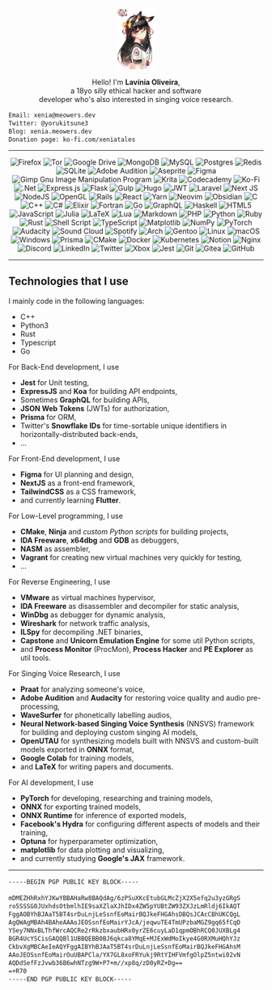 <div align="center">
  <div><img style="width: 15%" src="https://github.com/xeniafox/xeniafox/blob/main/pngwing.com.png?raw=true" /></div>
  <p>Hello! I'm <b>Lavínia Oliveira</b>,<br>a 18yo silly ethical hacker and software<br>developer who's also interested in singing voice research.</p>
</div>

```
Email: xenia@meowers.dev
Twitter: @yorukitsune3
Blog: xenia.meowers.dev
Donation page: ko-fi.com/xeniatales
```

---

<div align="center">

  ![Firefox](https://img.shields.io/badge/Firefox-FF7139?style=for-the-badge&logo=Firefox-Browser&logoColor=white)
  ![Tor](https://img.shields.io/badge/Tor-7D4698?style=for-the-badge&logo=Tor-Browser&logoColor=white)
  ![Google Drive](https://img.shields.io/badge/Google%20Drive-4285F4?style=for-the-badge&logo=googledrive&logoColor=white)
  ![MongoDB](https://img.shields.io/badge/MongoDB-%234ea94b.svg?style=for-the-badge&logo=mongodb&logoColor=white)
  ![MySQL](https://img.shields.io/badge/mysql-%2300f.svg?style=for-the-badge&logo=mysql&logoColor=white)
  ![Postgres](https://img.shields.io/badge/postgres-%23316192.svg?style=for-the-badge&logo=postgresql&logoColor=white)
  ![Redis](https://img.shields.io/badge/redis-%23DD0031.svg?style=for-the-badge&logo=redis&logoColor=white)
  ![SQLite](https://img.shields.io/badge/sqlite-%2307405e.svg?style=for-the-badge&logo=sqlite&logoColor=white)
  ![Adobe Audition](https://img.shields.io/badge/Adobe%20Audition-9999FF.svg?style=for-the-badge&logo=Adobe%20Audition&logoColor=white)
  ![Aseprite](https://img.shields.io/badge/Aseprite-FFFFFF?style=for-the-badge&logo=Aseprite&logoColor=#7D929E)
  ![Figma](https://img.shields.io/badge/figma-%23F24E1E.svg?style=for-the-badge&logo=figma&logoColor=white)
  ![Gimp Gnu Image Manipulation Program](https://img.shields.io/badge/Gimp-657D8B?style=for-the-badge&logo=gimp&logoColor=FFFFFF)
  ![Krita](https://img.shields.io/badge/Krita-203759?style=for-the-badge&logo=krita&logoColor=EEF37B)
  ![Codecademy](https://img.shields.io/badge/Codecademy-FFF0E5?style=for-the-badge&logo=codecademy&logoColor=1F243A)
  ![Ko-Fi](https://img.shields.io/badge/Ko--fi-F16061?style=for-the-badge&logo=ko-fi&logoColor=white)
  ![.Net](https://img.shields.io/badge/.NET-5C2D91?style=for-the-badge&logo=.net&logoColor=white)
  ![Express.js](https://img.shields.io/badge/express.js-%23404d59.svg?style=for-the-badge&logo=express&logoColor=%2361DAFB)
  ![Flask](https://img.shields.io/badge/flask-%23000.svg?style=for-the-badge&logo=flask&logoColor=white)
  ![Gulp](https://img.shields.io/badge/GULP-%23CF4647.svg?style=for-the-badge&logo=gulp&logoColor=white)
  ![Hugo](https://img.shields.io/badge/Hugo-black.svg?style=for-the-badge&logo=Hugo)
  ![JWT](https://img.shields.io/badge/JWT-black?style=for-the-badge&logo=JSON%20web%20tokens)
  ![Laravel](https://img.shields.io/badge/laravel-%23FF2D20.svg?style=for-the-badge&logo=laravel&logoColor=white)
  ![Next JS](https://img.shields.io/badge/Next-black?style=for-the-badge&logo=next.js&logoColor=white)
  ![NodeJS](https://img.shields.io/badge/node.js-6DA55F?style=for-the-badge&logo=node.js&logoColor=white)
  ![OpenGL](https://img.shields.io/badge/OpenGL-%23FFFFFF.svg?style=for-the-badge&logo=opengl)
  ![Rails](https://img.shields.io/badge/rails-%23CC0000.svg?style=for-the-badge&logo=ruby-on-rails&logoColor=white)
  ![React](https://img.shields.io/badge/react-%2320232a.svg?style=for-the-badge&logo=react&logoColor=%2361DAFB)
  ![Yarn](https://img.shields.io/badge/yarn-%232C8EBB.svg?style=for-the-badge&logo=yarn&logoColor=white)
  ![Neovim](https://img.shields.io/badge/NeoVim-%2357A143.svg?&style=for-the-badge&logo=neovim&logoColor=white)
  ![Obsidian](https://img.shields.io/badge/Obsidian-%23483699.svg?style=for-the-badge&logo=obsidian&logoColor=white)
  ![C](https://img.shields.io/badge/c-%2300599C.svg?style=for-the-badge&logo=c&logoColor=white)
  ![C++](https://img.shields.io/badge/c++-%2300599C.svg?style=for-the-badge&logo=c%2B%2B&logoColor=white)
  ![C#](https://img.shields.io/badge/c%23-%23239120.svg?style=for-the-badge&logo=c-sharp&logoColor=white)
  ![Elixir](https://img.shields.io/badge/elixir-%234B275F.svg?style=for-the-badge&logo=elixir&logoColor=white)
  ![Fortran](https://img.shields.io/badge/Fortran-%23734F96.svg?style=for-the-badge&logo=fortran&logoColor=white)
  ![Go](https://img.shields.io/badge/go-%2300ADD8.svg?style=for-the-badge&logo=go&logoColor=white)
  ![GraphQL](https://img.shields.io/badge/-GraphQL-E10098?style=for-the-badge&logo=graphql&logoColor=white)
  ![Haskell](https://img.shields.io/badge/Haskell-5e5086?style=for-the-badge&logo=haskell&logoColor=white)
  ![HTML5](https://img.shields.io/badge/html5-%23E34F26.svg?style=for-the-badge&logo=html5&logoColor=white)
  ![JavaScript](https://img.shields.io/badge/javascript-%23323330.svg?style=for-the-badge&logo=javascript&logoColor=%23F7DF1E)
  ![Julia](https://img.shields.io/badge/-Julia-9558B2?style=for-the-badge&logo=julia&logoColor=white)
  ![LaTeX](https://img.shields.io/badge/latex-%23008080.svg?style=for-the-badge&logo=latex&logoColor=white)
  ![Lua](https://img.shields.io/badge/lua-%232C2D72.svg?style=for-the-badge&logo=lua&logoColor=white)
  ![Markdown](https://img.shields.io/badge/markdown-%23000000.svg?style=for-the-badge&logo=markdown&logoColor=white)
  ![PHP](https://img.shields.io/badge/php-%23777BB4.svg?style=for-the-badge&logo=php&logoColor=white)
  ![Python](https://img.shields.io/badge/python-3670A0?style=for-the-badge&logo=python&logoColor=ffdd54)
  ![Ruby](https://img.shields.io/badge/ruby-%23CC342D.svg?style=for-the-badge&logo=ruby&logoColor=white)
  ![Rust](https://img.shields.io/badge/rust-%23000000.svg?style=for-the-badge&logo=rust&logoColor=white)
  ![Shell Script](https://img.shields.io/badge/shell_script-%23121011.svg?style=for-the-badge&logo=gnu-bash&logoColor=white)
  ![TypeScript](https://img.shields.io/badge/typescript-%23007ACC.svg?style=for-the-badge&logo=typescript&logoColor=white)
  ![Matplotlib](https://img.shields.io/badge/Matplotlib-%23ffffff.svg?style=for-the-badge&logo=Matplotlib&logoColor=black)
  ![NumPy](https://img.shields.io/badge/numpy-%23013243.svg?style=for-the-badge&logo=numpy&logoColor=white)
  ![PyTorch](https://img.shields.io/badge/PyTorch-%23EE4C2C.svg?style=for-the-badge&logo=PyTorch&logoColor=white)
  ![Audacity](https://img.shields.io/badge/Audacity-0000CC?style=for-the-badge&logo=audacity&logoColor=white)
  ![Sound Cloud](https://img.shields.io/badge/sound%20cloud-FF5500?style=for-the-badge&logo=soundcloud&logoColor=white)
  ![Spotify](https://img.shields.io/badge/Spotify-1ED760?style=for-the-badge&logo=spotify&logoColor=white)
  ![Arch](https://img.shields.io/badge/Arch%20Linux-1793D1?logo=arch-linux&logoColor=fff&style=for-the-badge)
  ![Gentoo](https://img.shields.io/badge/Gentoo-54487A?style=for-the-badge&logo=gentoo&logoColor=white)
  ![Linux](https://img.shields.io/badge/Linux-FCC624?style=for-the-badge&logo=linux&logoColor=black)
  ![macOS](https://img.shields.io/badge/mac%20os-000000?style=for-the-badge&logo=macos&logoColor=F0F0F0)
  ![Windows](https://img.shields.io/badge/Windows-0078D6?style=for-the-badge&logo=windows&logoColor=white)
  ![Prisma](https://img.shields.io/badge/Prisma-3982CE?style=for-the-badge&logo=Prisma&logoColor=white)
  ![CMake](https://img.shields.io/badge/CMake-%23008FBA.svg?style=for-the-badge&logo=cmake&logoColor=white)
  ![Docker](https://img.shields.io/badge/docker-%230db7ed.svg?style=for-the-badge&logo=docker&logoColor=white)
  ![Kubernetes](https://img.shields.io/badge/kubernetes-%23326ce5.svg?style=for-the-badge&logo=kubernetes&logoColor=white)
  ![Notion](https://img.shields.io/badge/Notion-%23000000.svg?style=for-the-badge&logo=notion&logoColor=white)
  ![Nginx](https://img.shields.io/badge/nginx-%23009639.svg?style=for-the-badge&logo=nginx&logoColor=white)
  ![Discord](https://img.shields.io/badge/Discord-%235865F2.svg?style=for-the-badge&logo=discord&logoColor=white)
  ![LinkedIn](https://img.shields.io/badge/linkedin-%230077B5.svg?style=for-the-badge&logo=linkedin&logoColor=white)
  ![Twitter](https://img.shields.io/badge/Twitter-%231DA1F2.svg?style=for-the-badge&logo=Twitter&logoColor=white)
  ![Xbox](https://img.shields.io/badge/Xbox-%23107C10.svg?style=for-the-badge&logo=Xbox&logoColor=white)
  ![Jest](https://img.shields.io/badge/-jest-%23C21325?style=for-the-badge&logo=jest&logoColor=white)
  ![Git](https://img.shields.io/badge/git-%23F05033.svg?style=for-the-badge&logo=git&logoColor=white)
  ![Gitea](https://img.shields.io/badge/Gitea-34495E?style=for-the-badge&logo=gitea&logoColor=5D9425)
  ![GitHub](https://img.shields.io/badge/github-%23121011.svg?style=for-the-badge&logo=github&logoColor=white)
  
</div>

---

## Technologies that I use

I mainly code in the following languages:

- C++
- Python3
- Rust
- Typescript
- Go

For Back-End development, I use

- **Jest** for Unit testing,
- **ExpressJS** and **Koa** for building API endpoints,
- Sometimes **GraphQL** for building APIs,
- **JSON Web Tokens** (JWTs) for authorization,
- **Prisma** for ORM,
- Twitter's **Snowflake IDs** for time-sortable unique identifiers in horizontally-distributed back-ends,
- ...

For Front-End development, I use

- **Figma** for UI planning and design,
- **NextJS** as a front-end framework,
- **TailwindCSS** as a CSS framework,
- and currently learning **Flutter**.

For Low-Level programming, I use

- **CMake**, **Ninja** and *custom Python scripts* for building projects,
- **IDA Freeware**, **x64dbg** and **GDB** as debuggers,
- **NASM** as assembler,
- **Vagrant** for creating new virtual machines very quickly for testing,
- ...

For Reverse Engineering, I use

- **VMware** as virtual machines hypervisor,
- **IDA Freeware** as disassembler and decompiler for static analysis,
- **WinDbg** as debugger for dynamic analysis,
- **Wireshark** for network traffic analysis,
- **ILSpy** for decompiling .NET binaries,
- **Capstone** and **Unicorn Emulation Engine** for some util Python scripts,
- and **Process Monitor** (ProcMon), **Process Hacker** and **PE Explorer** as util tools.

For Singing Voice Research, I use

- **Praat** for analyzing someone's voice,
- **Adobe Audition** and **Audacity** for restoring voice quality and audio pre-processing,
- **WaveSurfer** for phonetically labelling audios,
- **Neural Network-based Singing Voice Synthesis** (NNSVS) framework for building and deploying custom singing AI models,
- **OpenUTAU** for synthesizing models built with NNSVS and custom-built models exported in **ONNX** format,
- **Google Colab** for training models,
- and **LaTeX** for writing papers and documents.

For AI development, I use
- **PyTorch** for developing, researching and training models,
- **ONNX** for exporting trained models,
- **ONNX Runtime** for inference of exported models,
- **Facebook's Hydra** for configuring different aspects of models and their training,
- **Optuna** for hyperparameter optimization,
- **matplotlib** for data plotting and visualizing,
- and currently studying **Google's JAX** framework.

---

```
-----BEGIN PGP PUBLIC KEY BLOCK-----

mDMEZHhRxhYJKwYBBAHaRw8BAQdAg/6zPSuXKcEtubGLMcZjX2X5efq2u3yzGRgS
ro5SSSG0JUxhdsOtbmlhIE9saXZlaXJhIDx4ZW5pYUBtZW93ZXJzLmRldj6IkAQT
FggAOBYhBJAaT5BT4srDuLnjLeSsnfEoMairBQJkeFHGAhsDBQsJCAcCBhUKCQgL
AgQWAgMBAh4BAheAAAoJEOSsnfEoMairYJcA/jeqwuTE4TmUPzbaMGZ9gq65fCqD
YSey7NNxBLThfWrcAQCRe2rRkzbxaubHRx0yrZE6cuyLaD1qpmOBhRCQ0JUXBLg4
BGR4UcYSCisGAQQBl1UBBQEBB0BJ6qkca8YMqE+MJExWdMoIkye4G0RXMuHQhYJz
CkbvXgMBCAeIeAQYFggAIBYhBJAaT5BT4srDuLnjLeSsnfEoMairBQJkeFHGAhsM
AAoJEOSsnfEoMairOuUBAPCla/YX7GL8xoFRYukj9RtYIHFVmfgOlpZ5ntwi02vN
AQDdSefFzJvwb36B6whNTzg9W+P7+m//xp8q/zD0yRZ+Dg==
=+R70
-----END PGP PUBLIC KEY BLOCK-----
```
